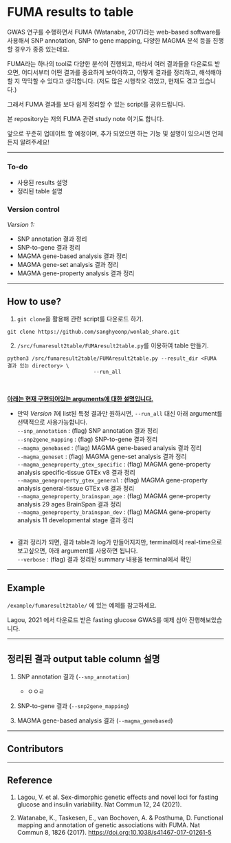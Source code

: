 # FUMA results to table

GWAS 연구를 수행하면서 FUMA (Watanabe, 2017)라는 web-based software를 사용해서 SNP annotation, SNP to gene mapping, 다양한 MAGMA 분석 등을 진행할 경우가 종종 있는데요.  

FUMA라는 하나의 tool로 다양한 분석이 진행되고, 따라서 여러 결과들을 다운로드 받으면, 어디서부터 어떤 결과를 중요하게 보아야하고, 어떻게 결과를 정리하고, 해석해야 할 지 막막할 수 있다고 생각합니다. (저도 많은 시행착오 겪었고, 현재도 겪고 있습니다.)  

그래서 FUMA 결과를 보다 쉽게 정리할 수 있는 script를 공유드립니다.

본 repository는 저의 FUMA 관련 study note 이기도 합니다.

앞으로 꾸준히 업데이트 할 예정이며, 추가 되었으면 하는 기능 및 설명이 있으시면 언제든지 알려주세요!

---

### **To-do**
- 사용된 results 설명
- 정리된 table 설명

### **Version control**
*Version 1:*
- SNP annotation 결과 정리
- SNP-to-gene 결과 정리
- MAGMA gene-based analysis 결과 정리
- MAGMA gene-set analysis 결과 정리
- MAGMA gene-property analysis 결과 정리

---

## How to use?
1. `git clone`을 활용해 관련 script를 다운로드 하기.
```
git clone https://github.com/sanghyeonp/wonlab_share.git
```

2. `/src/fumaresult2table/FUMAresult2table.py`를 이용하여 table 만들기.
```
python3 /src/fumaresult2table/FUMAresult2table.py --result_dir <FUMA 결과 있는 directory> \
                            --run_all
```
&nbsp;

<ins>**아래는 현재 구현되어있는 arguments에 대한 설명입니다.**</ins>

- 만약 *Version 1*에 list된 특정 결과만 원하시면, `--run_all` 대신 아래 argument를 선택적으로 사용가능합니다.  
`--snp_annotation` : (flag) SNP annotation 결과 정리  
`--snp2gene_mapping` : (flag) SNP-to-gene 결과 정리  
`--magma_genebased` : (flag) MAGMA gene-based analysis 결과 정리  
`--magma_geneset` : (flag) MAGMA gene-set analysis 결과 정리  
`--magma_geneproperty_gtex_specific` : (flag) MAGMA gene-property analysis specific-tissue GTEx v8 결과 정리  
`--magma_geneproperty_gtex_general` : (flag) MAGMA gene-property analysis general-tissue GTEx v8 결과 정리  
`--magma_geneproperty_brainspan_age` : (flag) MAGMA gene-property analysis 29 ages BrainSpan 결과 정리  
`--magma_geneproperty_brainspan_dev` : (flag) MAGMA gene-property analysis 11 developmental stage 결과 정리  
&nbsp;

- 결과 정리가 되면, 결과 table과 log가 만들어지지만, terminal에서 real-time으로 보고싶으면, 아래 argument를 사용하면 됩니다.  
`--verbose` : (flag) 결과 정리된 summary 내용을 terminal에서 확인  

---

## Example

`/example/fumaresult2table/` 에 있는 예제를 참고하세요.

Lagou, 2021 에서 다운로드 받은 fasting glucose GWAS를 예제 삼아 진행해보았습니다.

---

## 정리된 결과 output table column 설명

1. SNP annotation 결과 (`--snp_annotation`)
    - ㅇㅇㄹ

2. SNP-to-gene 결과 (`--snp2gene_mapping`)

3. MAGMA gene-based analysis 결과 (`--magma_genebased`)

---
## Contributors

---

## Reference
1. Lagou, V. et al. Sex-dimorphic genetic effects and novel loci for fasting glucose and insulin variability. Nat Commun 12, 24 (2021).

2. Watanabe, K., Taskesen, E., van Bochoven, A. & Posthuma, D. Functional mapping and annotation of genetic associations with FUMA. Nat Commun 8, 1826 (2017). https://doi.org:10.1038/s41467-017-01261-5